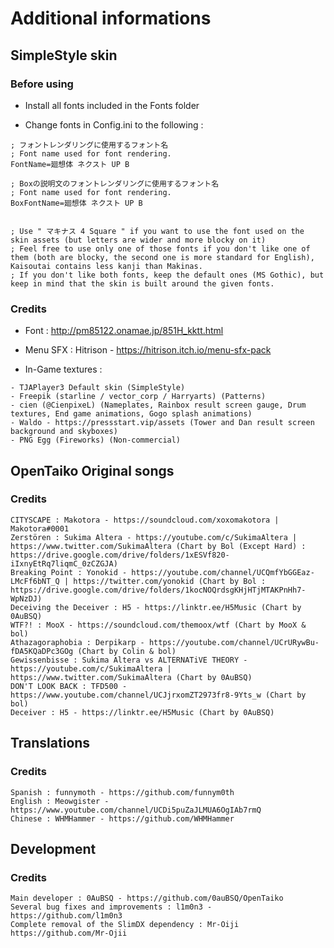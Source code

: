 # Additional informations

## SimpleStyle skin

### Before using

- Install all fonts included in the Fonts folder

- Change fonts in Config.ini to the following :

```
; フォントレンダリングに使用するフォント名
; Font name used for font rendering.
FontName=廻想体 ネクスト UP B

; Boxの説明文のフォントレンダリングに使用するフォント名
; Font name used for font rendering.
BoxFontName=廻想体 ネクスト UP B


; Use " マキナス 4 Square " if you want to use the font used on the skin assets (but letters are wider and more blocky on it)
; Feel free to use only one of those fonts if you don't like one of them (both are blocky, the second one is more standard for English), Kaisoutai contains less kanji than Makinas.
; If you don't like both fonts, keep the default ones (MS Gothic), but keep in mind that the skin is built around the given fonts.
```

### Credits

- Font : http://pm85122.onamae.jp/851H_kktt.html

- Menu SFX : Hitrison - https://hitrison.itch.io/menu-sfx-pack

- In-Game textures :

```
- TJAPlayer3 Default skin (SimpleStyle)
- Freepik (starline / vector_corp / Harryarts) (Patterns)
- cien (@CienpixeL) (Nameplates, Rainbox result screen gauge, Drum textures, End game animations, Gogo splash animations)
- Waldo - https://pressstart.vip/assets (Tower and Dan result screen background and skyboxes)
- PNG Egg (Fireworks) (Non-commercial)
```

## OpenTaiko Original songs

### Credits

```
CITYSCAPE : Makotora - https://soundcloud.com/xoxomakotora | Makotora#0001
Zerstören : Sukima Altera - https://youtube.com/c/SukimaAltera | https://www.twitter.com/SukimaAltera (Chart by Bol (Except Hard) : https://drive.google.com/drive/folders/1xESVf820-iIxnyEtRq7liqmC_0zCZGJA)
Breaking Point : Yonokid - https://youtube.com/channel/UCQmfYbGGEaz-LMcFf6bNT_Q | https://twitter.com/yonokid (Chart by Bol : https://drive.google.com/drive/folders/1kocNOQrdsgKHjHTjMTAKPnHh7-WpNzDJ)
Deceiving the Deceiver : H5 - https://linktr.ee/H5Music (Chart by 0AuBSQ)
WTF?! : MooX - https://soundcloud.com/themoox/wtf (Chart by MooX & bol)
Athazagoraphobia : Derpikarp - https://youtube.com/channel/UCrURywBu-fDA5KQaDPc3GOg (Chart by Colin & bol)
Gewissenbisse : Sukima Altera vs ALTERNATiVE THEORY - https://youtube.com/c/SukimaAltera | https://www.twitter.com/SukimaAltera (Chart by 0AuBSQ)
DON'T LOOK BACK : TFD500 - https://www.youtube.com/channel/UCJjrxomZT2973fr8-9Yts_w (Chart by bol)
Deceiver : H5 - https://linktr.ee/H5Music (Chart by 0AuBSQ)
```

## Translations

### Credits

```
Spanish : funnymoth - https://github.com/funnym0th
English : Meowgister - https://www.youtube.com/channel/UCDi5puZaJLMUA6OgIAb7rmQ
Chinese : WHMHammer - https://github.com/WHMHammer
```

## Development

### Credits

```
Main developer : 0AuBSQ - https://github.com/0auBSQ/OpenTaiko
Several bug fixes and improvements : l1m0n3 - https://github.com/l1m0n3
Complete removal of the SlimDX dependency : Mr-Oiji https://github.com/Mr-Ojii
```
